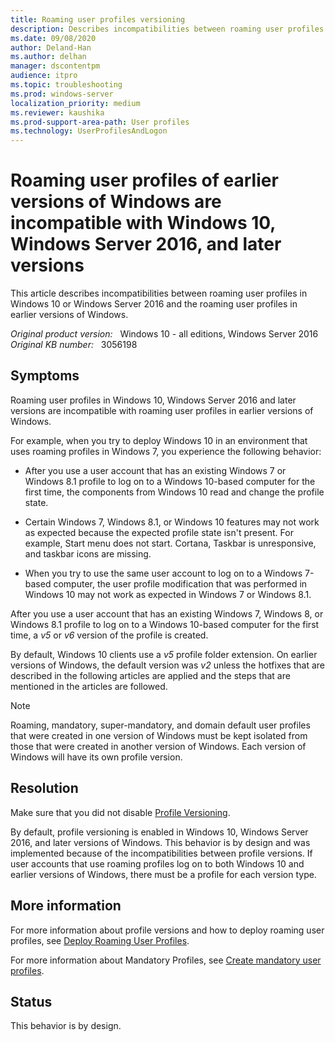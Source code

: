 ```yaml
---
title: Roaming user profiles versioning
description: Describes incompatibilities between roaming user profiles in Windows 10 or Windows Server 2016 and the roaming user profiles in earlier versions of Windows.
ms.date: 09/08/2020
author: Deland-Han
ms.author: delhan
manager: dscontentpm
audience: itpro
ms.topic: troubleshooting
ms.prod: windows-server
localization_priority: medium
ms.reviewer: kaushika
ms.prod-support-area-path: User profiles
ms.technology: UserProfilesAndLogon 
---
```

# Roaming user profiles of earlier versions of Windows are incompatible with Windows 10, Windows Server 2016, and later versions

This article describes incompatibilities between roaming user profiles in Windows 10 or Windows Server 2016 and the roaming user profiles in earlier versions of Windows.

_Original product version:_ &nbsp; Windows 10 - all editions, Windows Server 2016  
_Original KB number:_ &nbsp; 3056198

## Symptoms

Roaming user profiles in Windows 10, Windows Server 2016 and later versions are incompatible with roaming user profiles in earlier versions of Windows.

For example, when you try to deploy Windows 10 in an environment that uses roaming profiles in Windows 7, you experience the following behavior:

- After you use a user account that has an existing Windows 7 or Windows 8.1 profile to log on to a Windows 10-based computer for the first time, the components from Windows 10 read and change the profile state.

- Certain Windows 7, Windows 8.1, or Windows 10 features may not work as expected because the expected profile state isn't present.
For example, Start menu does not start. Cortana, Taskbar is unresponsive, and taskbar icons are missing.

- When you try to use the same user account to log on to a Windows 7-based computer, the user profile modification that was performed in Windows 10 may not work as expected in Windows 7 or Windows 8.1.

After you use a user account that has an existing Windows 7, Windows 8, or Windows 8.1 profile to log on to a Windows 10-based computer for the first time, a *v5* or *v6* version of the profile is created.

By default, Windows 10 clients use a *v5* profile folder extension. On earlier versions of Windows, the default version was *v2* unless the hotfixes that are described in the following articles are applied and the steps that are mentioned in the articles are followed.

> [!NOTE]
> Roaming, mandatory, super-mandatory, and domain default user profiles that were created in one version of Windows must be kept isolated from those that were created in another version of Windows. Each version of Windows will have its own profile version.

## Resolution

Make sure that you did not disable [Profile Versioning](https://support.microsoft.com/help/2890783/incompatibility-between-windows-8-1-roaming-user-profiles-and-those-in).

By default, profile versioning is enabled in Windows 10, Windows Server 2016, and later versions of Windows. This behavior is by design and was implemented because of the incompatibilities between profile versions. If user accounts that use roaming profiles log on to both Windows 10 and earlier versions of Windows, there must be a profile for each version type.

## More information

For more information about profile versions and how to deploy roaming user profiles, see [Deploy Roaming User Profiles](/previous-versions/windows/it-pro/windows-server-2012-R2-and-2012/jj649079(v=ws.11)).

For more information about Mandatory Profiles, see [Create mandatory user profiles](/windows/client-management/mandatory-user-profile).  

## Status

This behavior is by design.
